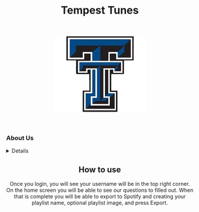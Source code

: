 <h1 color="blue" align="center"><strong>Tempest Tunes</strong></h2>
<br />
<br />

<div align="center">
    <img src="/img/logo.png" />
</div>

<br />
<br />

<h3>About Us</h3>
<details>
<h3 align="center">Motivation</h3>

<div align="center">
<p>
             Choosing what music to listen to can be very difficult when you don’t know what you exactly want. Many people shuffle all of their saved songs or take         time to specifically tailor playlists to their own desires. Other times, you may pick an already curated playlist pushed by the app you're listening to. All these     different ways of listening to music tend to be unenjoyable in one way or another and they keep listeners from discovering new music they may love. Tempest Tunes       aims to break away from genre-defined, corporate-curated playlists and go after emotions with the most easily identifiable visualization of emotions, the weather.     Tempest Tunes will deliver music to listeners based on active weather readings for their area, so no more time will be wasted wondering what you want to listen to.     However, the biggest takeaway is that Tempest Tunes will deliver music dynamically in real-time as the weather changes. This allows users to continue listening to     music over the course of a day as their mood changes over time. Another advantage over our competition is that Tempest Tunes allows users to give feedback on what     music they feel belongs to different types of weather patterns. This ensures that there is nuance to certain weather such as "Rainy" that may be interpreted as sad     by some, and cozy by others. Tempest Tunes also urges listeners to give different music a try by categorizing songs based on their moody vibes rather than their       genre. However, you can still go into genre-defined playlists such as "Rock" to get a feel for how the genre can span multiple different feelings. Tempest Tunes       will allow users to seamlessly continue   listening to their favorite tracks while discovering new music throughout the day as their mood changes with the weather.
</p>
</div>
    
<h3 align="center">Functionailty</h3>

<div align="center">
<p>     Once you login in through spotify, we will have you take a quick survey to see how you feel during the various weather condtions. This will allow us to get
    to know you a little better and bring optimization to our song selection. Ensuring the user has a personally curated playlist.
</p>

<br />

<p>
        On our side we will take either the google's authinicated location or have the user manually enter their zip code. From there we will call the 
    OpenWeatheMap API to find the current weather condition in their area. Then we are able to use the Spotify API to find music related to how that
    user feels off of tags that the API offers.
</p>
</div>
    
<br />
<br />
    
</details>

<div align="center">
<h2>How to use</h2>

<p>
    Once you login, you will see your username will be in the top right corner. On the home screen you will be able to see our questions to filled out.
    When that is complete you will be able to export to Spotify and creating your playlist name, optional playlist image, and press Export.
</p>
</div>
